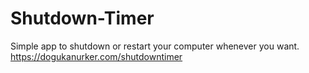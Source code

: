 # Shutdown-Timer 
Simple app to shutdown or restart your computer whenever you want.                                                                         
https://dogukanurker.com/shutdowntimer 
